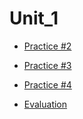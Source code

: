 # Unit_1

* [Practice #2](https://github.com/nicolas2589/DatosMasivos/tree/Unidad_1/Unit_1/Practices/Practice_2)
* [Practice #3](https://github.com/nicolas2589/DatosMasivos/tree/Unidad_1/Unit_1/Practices/Practice_3)
* [Practice #4](https://github.com/nicolas2589/DatosMasivos/tree/Unidad_1/Unit_1/Practices/Practice_4)

* [Evaluation](https://github.com/nicolas2589/DatosMasivos/tree/Unidad_1/Unit_1/Evaluation)
